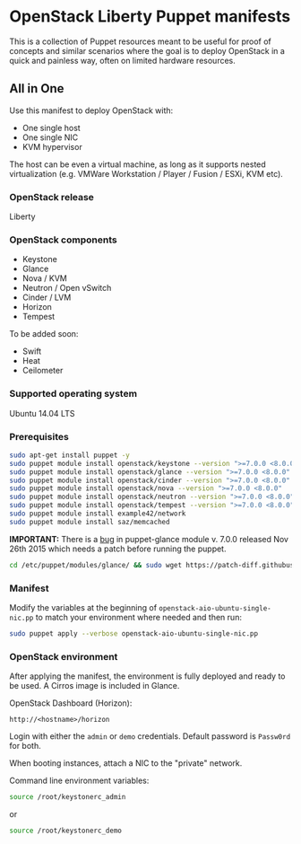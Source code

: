 OpenStack Liberty Puppet manifests
===============================

This is a collection of Puppet resources meant to be useful for proof of
concepts and similar scenarios where the goal is to deploy OpenStack in a
quick and painless way, often on limited hardware resources.

All in One
----------

Use this manifest to deploy OpenStack with:

- One single host
- One single NIC
- KVM hypervisor

The host can be even a virtual machine, as long as it supports nested
virtualization (e.g. VMWare Workstation / Player / Fusion / ESXi, KVM etc).

### OpenStack release

Liberty

### OpenStack components

* Keystone
* Glance
* Nova / KVM
* Neutron / Open vSwitch
* Cinder / LVM
* Horizon
* Tempest

To be added soon:

* Swift
* Heat
* Ceilometer

### Supported operating system

Ubuntu 14.04 LTS

### Prerequisites

```bash
sudo apt-get install puppet -y
sudo puppet module install openstack/keystone --version ">=7.0.0 <8.0.0"
sudo puppet module install openstack/glance --version ">=7.0.0 <8.0.0"
sudo puppet module install openstack/cinder --version ">=7.0.0 <8.0.0"
sudo puppet module install openstack/nova --version ">=7.0.0 <8.0.0"
sudo puppet module install openstack/neutron --version ">=7.0.0 <8.0.0"
sudo puppet module install openstack/tempest --version ">=7.0.0 <8.0.0"
sudo puppet module install example42/network
sudo puppet module install saz/memcached
```

**IMPORTANT:** There is a [bug][0] in puppet-glance module v. 7.0.0 released Nov 26th 2015 which needs a patch before running the puppet.

```bash
cd /etc/puppet/modules/glance/ && sudo wget https://patch-diff.githubusercontent.com/raw/thenoizz/puppet-glance/pull/1.patch && sudo patch -p1 -b < 1.patch && cd ~
```

### Manifest

Modify the variables at the beginning of `openstack-aio-ubuntu-single-nic.pp`
to match your environment where needed and then run:

```bash
sudo puppet apply --verbose openstack-aio-ubuntu-single-nic.pp
```

### OpenStack environment

After applying the manifest, the environment is fully deployed and ready to be
used. A Cirros image is included in Glance.

OpenStack Dashboard (Horizon):

```
http://<hostname>/horizon
```

Login with either the `admin` or `demo` credentials. Default password is
`Passw0rd` for both.

When booting instances, attach a NIC to the "private" network.

Command line environment variables:

```bash
source /root/keystonerc_admin
```

or

```bash
source /root/keystonerc_demo
```

[0]: https://bugs.launchpad.net/puppet-glance/+bug/1483663/comments/3

